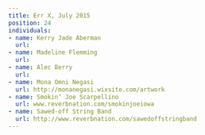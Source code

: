 ```yaml
---
title: Err X, July 2015
position: 24
individuals:
- name: Kerry Jade Aberman
  url: 
- name: Madeline Flemming
  url: 
- name: Alec Berry
  url: 
- name: Mona Omni Negasi
  url: http://monanegasi.wixsite.com/artwork
- name: Smokin’ Joe Scarpellino
  url: www.reverbnation.com/smokinjoeiowa
- name: Sawed-off String Band
  url: http://www.reverbnation.com/sawedoffstringband
---
```


